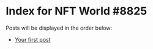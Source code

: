 # Index for NFT World #8825
Posts will be displayed in the order below:

- [Your first post](./001-first.md)


